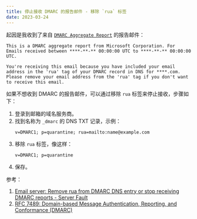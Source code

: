 ```yaml
---
title: 停止接收 DMARC 的报告邮件 - 移除 `rua` 标签
date: 2023-03-24
---
```


起因是我收到了来自 [`DMARC Aggregate Report`](mailto:dmarcreport@microsoft.com) 的报告邮件：

```
This is a DMARC aggregate report from Microsoft Corporation. For Emails received between ****-**-** 00:00:00 UTC to ****-**-** 00:00:00 UTC.

You're receiving this email because you have included your email address in the 'rua' tag of your DMARC record in DNS for ****.com. Please remove your email address from the 'rua' tag if you don't want to receive this email.
```

如果不想收到 DMARC 的报告邮件，可以通过移除 `rua` 标签来停止接收，步骤如下：

1. 登录到邮箱的域名服务商。
2. 找到名称为 `_dmarc` 的 DNS TXT 记录，示例：
   ```
   v=DMARC1; p=quarantine; rua=mailto:name@example.com
   ```
3. 移除 `rua` 标签，像这样：
   ```
   v=DMARC1; p=quarantine
   ```
4. 保存。

参考：

1. [Email server: Remove rua from DMARC DNS entry or stop receiving DMARC reports - Server Fault](https://serverfault.com/questions/988556/email-server-remove-rua-from-dmarc-dns-entry-or-stop-receiving-dmarc-reports)
2. [RFC 7489: Domain-based Message Authentication, Reporting, and Conformance (DMARC)](https://www.rfc-editor.org/rfc/rfc7489#page-19)
